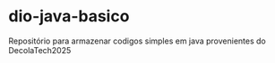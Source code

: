 # dio-java-basico
Repositório para armazenar codigos simples em java provenientes do DecolaTech2025
